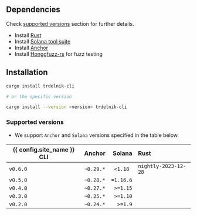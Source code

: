 ## Dependencies

Check [supported versions](#supported-versions) section for further details.

- Install [Rust](https://www.rust-lang.org/tools/install)
- Install [Solana tool suite](https://docs.solana.com/cli/install-solana-cli-tools)
- Install [Anchor](https://www.anchor-lang.com/docs/installation)
- Install [Honggfuzz-rs](https://github.com/rust-fuzz/honggfuzz-rs#how-to-use-this-crate) for fuzz testing

## Installation

```bash
cargo install trdelnik-cli

# or the specific version

cargo install --version <version> trdelnik-cli
```

### Supported versions

- We support `Anchor` and `Solana` versions specified in the table below.

| {{ config.site_name }} CLI |  Anchor   |   Solana  |          Rust          |
|--------------|:---------:|----------:|:-----------------------|
| `v0.6.0`     | `~0.29.*` | `<1.18 `  |  `nightly-2023-12-28`  |
| `v0.5.0`     | `~0.28.*` | `=1.16.6` |                        |
| `v0.4.0`     | `~0.27.*` | `>=1.15`  |                        |
| `v0.3.0`     | `~0.25.*` | `>=1.10`  |                        |
| `v0.2.0`     | `~0.24.*` |  `>=1.9`  |                        |
